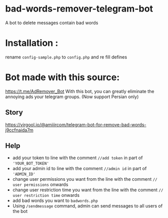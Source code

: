 # bad-words-remover-telegram-bot
 A bot to delete messages contain bad words
 
# Installation :
rename `config-sample.php` to `config.php` and re fill defines 

# Bot made with this source:
 https://t.me/AdRemover_Bot
 With this bot, you can greatly eliminate the annoying ads your telegram groups. (Now support Persian only)
## Story
 https://virgool.io/@amiiircom/telegram-bot-for-remove-bad-words-j9ccfnaida7m
## Help
 - add your token to line with the comment `//add token` in part of `'YOUR_BOT_TOKEN'`
 - add your admin id to line with the comment `//admin id` in part of `'ADMIN_ID'`
 - change user permissions you want from the line with the comment `// user permissions` onwards
 - change user restriction time you want from the line with the comment `// user restriction time` onwards
 - add bad words you want to `badwords.php`
 - Using `/sendmessage` command, admin can send messages to all users of the bot
 
 
